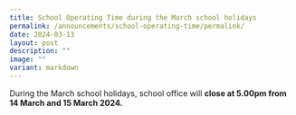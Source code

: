 ```yaml
---
title: School Operating Time during the March school holidays
permalink: /announcements/school-operating-time/permalink/
date: 2024-03-13
layout: post
description: ""
image: ""
variant: markdown
---
```

During the March school holidays, school office will **close at 5.00pm from 14 March and 15 March 2024.**